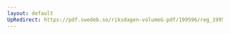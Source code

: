 ```yaml
---
layout: default
UpRedirect: https://pdf.swedeb.se/riksdagen-volumeG-pdf/199596/reg_199596/reg_199596_0266.pdf
---
```

